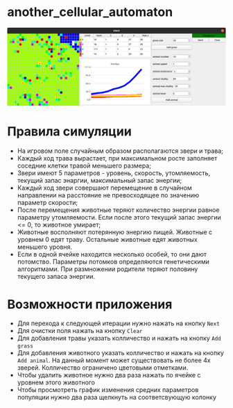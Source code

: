 # another_cellular_automaton

![](prev_pic.png)  

# Правила симуляции

* На игровом поле случайным образом располагаются звери и трава;
* Каждый ход трава вырастает, при максимальном росте заполняет соседние клетки травой меньшего размера;
* Звери имеют 5 параметров - уровень, скорость, утомляемость, текущий запас энаргии, максимальный запас энергии;
* Каждый ход звери совершают перемещение в случайном направлении на расстояние не превосходящее по значению параметр скорости;
* После перемещения животные теряют количество энергии равное параметру утомляемости. Если после этого текущий запас энергии <= 0, то животное умирает;
* Животные восполняют потерянную энергию пищей. Животные с уровнем 0 едят траву. Остальные животные едят животных меньшего уровня.
* Если в одной ячейке находится несколько особей, то они дают потомство. Параметры потомков определяются генетическими алгоритмами. При размножении родители теряют половину текущего запаса энергии.

# Возможности приложения

* Для перехода к следующей итерации нужно нажать на кнопку `Next`
* Для очистки поля нажать на кнопку `Clear`
* Для добавления травы указать колличество и нажать на кнопку `Add grass`
* Для добавления животного указать колличество и нажать на кнопку `Add animal`. На данный момент может существовать не более 4х зверей. Колличество ограничено цветовыми отметками.
* Чтобы удалить животное нужно два раза нажать по ячейке с уровнем этого животного
* Чтобы просмотреть график изменения средних параметров популяции нужно два раза щелкнуть на соответсвующую колонку 

